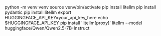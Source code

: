 python -m venv venv
source venv/bin/activate
pip install litellm
pip install pydantic
pip install litellm
export HUGGINGFACE_API_KEY=your_api_key_here
echo $HUGGINGFACE_API_KEY
pip install 'litellm[proxy]'
litellm --model huggingface/Qwen/Qwen2.5-7B-Instruct
